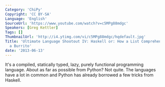 ```yaml
---
Category: 'ChiPy'
Copyright: 'CC BY-SA'
Language: 'English'
SourceUrl: 'https://www.youtube.com/watch?v=c5MPg88mdgc'
Speakers: [Greg Kettler]
Tags: []
ThumbnailUrl: 'http://i4.ytimg.com/vi/c5MPg88mdgc/hqdefault.jpg'
Title: 'Ultimate Language Shootout IV: Haskell or: How a List Comprehension Is Like
  a Burrito'
date: '2013-06-13'
---
```

It's a compiled, statically typed, lazy, purely functional programming language. About as far as possible from Python? Not quite. The languages have a lot in common and Python has already borrowed a few tricks from Haskell.
